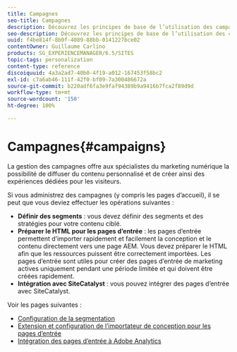 ```yaml
---
title: Campagnes
seo-title: Campagnes
description: Découvrez les principes de base de l’utilisation des campagnes AEM.
seo-description: Découvrez les principes de base de l’utilisation des campagnes AEM.
uuid: f4be814f-8b0f-4089-88bb-0141227bce02
contentOwner: Guillaume Carlino
products: SG_EXPERIENCEMANAGER/6.5/SITES
topic-tags: personalization
content-type: reference
discoiquuid: 4a3a2ad7-40b0-4f19-a012-167453f58bc2
exl-id: c7a6ab46-111f-42f0-bf09-7a300486672a
source-git-commit: b220adf6fa3e9faf94389b9a9416b7fca2f89d9d
workflow-type: tm+mt
source-wordcount: '150'
ht-degree: 100%

---
```


# Campagnes{#campaigns}

La gestion des campagnes offre aux spécialistes du marketing numérique la possibilité de diffuser du contenu personnalisé et de créer ainsi des expériences dédiées pour les visiteurs.

Si vous administrez des campagnes (y compris les pages d’accueil), il se peut que vous deviez effectuer les opérations suivantes :

* **Définir des segments** : vous devez définir des segments et des stratégies pour votre contenu ciblé.
* **Préparer le HTML pour les pages d’entrée** : les pages d’entrée permettent d’importer rapidement et facilement la conception et le contenu directement vers une page AEM. Vous devez préparer le HTML afin que les ressources puissent être correctement importées. Les pages d’entrée sont utiles pour créer des pages d’entrée de marketing actives uniquement pendant une période limitée et qui doivent être créées rapidement.
* **Intégration avec SiteCatalyst** : vous pouvez intégrer des pages d’entrée avec SiteCatalyst.

Voir les pages suivantes :

* [Configuration de la segmentation](/help/sites-administering/campaign-segmentation.md)
* [Extension et configuration de l’importateur de conception pour les pages d’entrée](/help/sites-administering/extending-the-design-importer-for-landingpages.md)
* [Intégration des pages d’entrée à Adobe Analytics](/help/sites-administering/integrating-landing-pages-with-adobe-analytics.md)
